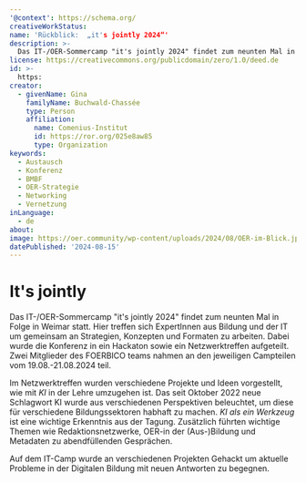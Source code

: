 ```yaml
---
'@context': https://schema.org/
creativeWorkStatus: 
name: 'Rückblick:  „it's jointly 2024“'
description: >-
  Das IT-/OER-Sommercamp "it's jointly 2024" findet zum neunten Mal in Folge in Weimar statt. Hier treffen sich ExpertInnen aus Bildung und der IT um gemeinsam an Strategien, Konzepten und Formaten zu arbeiten. Dabei wurde die Konferenz in ein Hackaton sowie ein Netzwerktreffen aufgeteilt. Zwei Mitglieder des FOERBICO teams nahmen an den jeweiligen Campteilen vom 19.08.-21.08.2024 teil.
license: https://creativecommons.org/publicdomain/zero/1.0/deed.de
id: >-
  https:
creator:
  - givenName: Gina
    familyName: Buchwald-Chassée
    type: Person
    affiliation:
      name: Comenius-Institut
      id: https://ror.org/025e8aw85
      type: Organization
keywords:
  - Austausch
  - Konferenz
  - BMBF
  - OER-Strategie
  - Networking
  - Vernetzung
inLanguage:
  - de
about:
image: https://oer.community/wp-content/uploads/2024/08/OER-im-Blick.jpg
datePublished: '2024-08-15'
---
```


# It's jointly

Das IT-/OER-Sommercamp "it's jointly 2024" findet zum neunten Mal in Folge in Weimar statt. Hier treffen sich ExpertInnen aus Bildung und der IT um gemeinsam an Strategien, Konzepten und Formaten zu arbeiten. Dabei wurde die Konferenz in ein Hackaton sowie ein Netzwerktreffen aufgeteilt. Zwei Mitglieder des FOERBICO teams nahmen an den jeweiligen Campteilen vom 19.08.-21.08.2024 teil.

Im Netzwerktreffen wurden verschiedene Projekte und Ideen vorgestellt, wie mit *KI* in der Lehre umzugehen ist. Das seit Oktober 2022 neue Schlagwort KI wurde aus verschiedenen Perspektiven beleuchtet, um diese für verschiedene Bildungssektoren habhaft zu machen. *KI als ein Werkzeug* ist eine wichtige Erkenntnis aus der Tagung. 
Zusätzlich führten wichtige Themen wie Redaktionsnetzwerke, OER-in der (Aus-)Bildung und Metadaten zu abendfüllenden Gesprächen.

Auf dem IT-Camp wurde an verschiedenen Projekten Gehackt um aktuelle Probleme in der Digitalen Bildung mit neuen Antworten zu begegnen. 